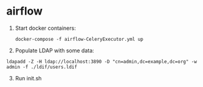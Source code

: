 # airflow

1. Start docker containers:

   `docker-compose -f airflow-CeleryExecutor.yml up`

2. Populate LDAP with some data:

  `ldapadd -Z -H ldap://localhost:3890 -D "cn=admin,dc=example,dc=org" -w admin -f ./ldif/users.ldif`

3. Run init.sh
